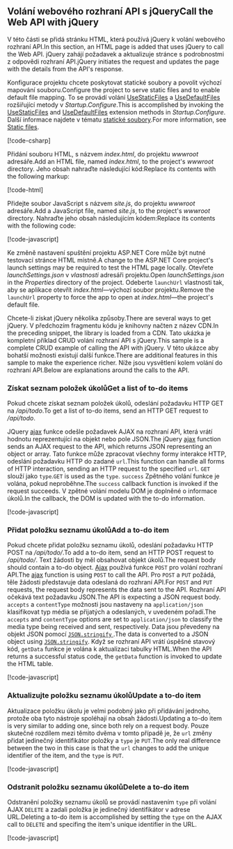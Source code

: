 ## <a name="call-the-web-api-with-jquery"></a><span data-ttu-id="754e6-101">Volání webového rozhraní API s jQuery</span><span class="sxs-lookup"><span data-stu-id="754e6-101">Call the Web API with jQuery</span></span>

<span data-ttu-id="754e6-102">V této části se přidá stránku HTML, která používá jQuery k volání webového rozhraní API.</span><span class="sxs-lookup"><span data-stu-id="754e6-102">In this section, an HTML page is added that uses jQuery to call the Web API.</span></span> <span data-ttu-id="754e6-103">jQuery zahájí požadavek a aktualizuje stránce s podrobnostmi z odpovědi rozhraní API.</span><span class="sxs-lookup"><span data-stu-id="754e6-103">jQuery initiates the request and updates the page with the details from the API's response.</span></span>

<span data-ttu-id="754e6-104">Konfigurace projektu chcete poskytovat statické soubory a povolit výchozí mapování souboru.</span><span class="sxs-lookup"><span data-stu-id="754e6-104">Configure the project to serve static files and to enable default file mapping.</span></span> <span data-ttu-id="754e6-105">To se provádí volání [UseStaticFiles](/dotnet/api/microsoft.aspnetcore.builder.staticfileextensions.usestaticfiles#Microsoft_AspNetCore_Builder_StaticFileExtensions_UseStaticFiles_Microsoft_AspNetCore_Builder_IApplicationBuilder_) a [UseDefaultFiles](/dotnet/api/microsoft.aspnetcore.builder.defaultfilesextensions.usedefaultfiles#Microsoft_AspNetCore_Builder_DefaultFilesExtensions_UseDefaultFiles_Microsoft_AspNetCore_Builder_IApplicationBuilder_) rozšiřující metody v *Startup.Configure*.</span><span class="sxs-lookup"><span data-stu-id="754e6-105">This is accomplished by invoking the [UseStaticFiles](/dotnet/api/microsoft.aspnetcore.builder.staticfileextensions.usestaticfiles#Microsoft_AspNetCore_Builder_StaticFileExtensions_UseStaticFiles_Microsoft_AspNetCore_Builder_IApplicationBuilder_) and [UseDefaultFiles](/dotnet/api/microsoft.aspnetcore.builder.defaultfilesextensions.usedefaultfiles#Microsoft_AspNetCore_Builder_DefaultFilesExtensions_UseDefaultFiles_Microsoft_AspNetCore_Builder_IApplicationBuilder_) extension methods in *Startup.Configure*.</span></span> <span data-ttu-id="754e6-106">Další informace najdete v tématu [statické soubory](xref:fundamentals/static-files).</span><span class="sxs-lookup"><span data-stu-id="754e6-106">For more information, see [Static files](xref:fundamentals/static-files).</span></span>

[!code-csharp[](../../tutorials/first-web-api/samples/2.0/TodoApi/Startup2.cs?name=snippet_Configure&highlight=3-4)]

<span data-ttu-id="754e6-107">Přidání souboru HTML, s názvem *index.html*, do projektu *wwwroot* adresáře.</span><span class="sxs-lookup"><span data-stu-id="754e6-107">Add an HTML file, named *index.html*, to the project's *wwwroot* directory.</span></span> <span data-ttu-id="754e6-108">Jeho obsah nahraďte následující kód:</span><span class="sxs-lookup"><span data-stu-id="754e6-108">Replace its contents with the following markup:</span></span>

[!code-html[](../../tutorials/first-web-api/samples/2.0/TodoApi/wwwroot/index.html)]

<span data-ttu-id="754e6-109">Přidejte soubor JavaScript s názvem *site.js*, do projektu *wwwroot* adresáře.</span><span class="sxs-lookup"><span data-stu-id="754e6-109">Add a JavaScript file, named *site.js*, to the project's *wwwroot* directory.</span></span> <span data-ttu-id="754e6-110">Nahraďte jeho obsah následujícím kódem:</span><span class="sxs-lookup"><span data-stu-id="754e6-110">Replace its contents with the following code:</span></span>

[!code-javascript[](../../tutorials/first-web-api/samples/2.0/TodoApi/wwwroot/site.js?name=snippet_SiteJs)]

<span data-ttu-id="754e6-111">Ke změně nastavení spuštění projektu ASP.NET Core může být nutné testovací stránce HTML místně.</span><span class="sxs-lookup"><span data-stu-id="754e6-111">A change to the ASP.NET Core project's launch settings may be required to test the HTML page locally.</span></span> <span data-ttu-id="754e6-112">Otevřete *launchSettings.json* v *vlastnosti* adresáři projektu.</span><span class="sxs-lookup"><span data-stu-id="754e6-112">Open *launchSettings.json* in the *Properties* directory of the project.</span></span> <span data-ttu-id="754e6-113">Odeberte `launchUrl` vlastnosti tak, aby se aplikace otevřít *index.html*&mdash;výchozí soubor projektu.</span><span class="sxs-lookup"><span data-stu-id="754e6-113">Remove the `launchUrl` property to force the app to open at *index.html*&mdash;the project's default file.</span></span>

<span data-ttu-id="754e6-114">Chcete-li získat jQuery několika způsoby.</span><span class="sxs-lookup"><span data-stu-id="754e6-114">There are several ways to get jQuery.</span></span> <span data-ttu-id="754e6-115">V předchozím fragmentu kódu je knihovny načten z název CDN.</span><span class="sxs-lookup"><span data-stu-id="754e6-115">In the preceding snippet, the library is loaded from a CDN.</span></span> <span data-ttu-id="754e6-116">Tato ukázka je kompletní příklad CRUD volání rozhraní API s jQuery.</span><span class="sxs-lookup"><span data-stu-id="754e6-116">This sample is a complete CRUD example of calling the API with jQuery.</span></span> <span data-ttu-id="754e6-117">V této ukázce aby bohatší možnosti existují další funkce.</span><span class="sxs-lookup"><span data-stu-id="754e6-117">There are additional features in this sample to make the experience richer.</span></span> <span data-ttu-id="754e6-118">Níže jsou vysvětlení kolem volání do rozhraní API.</span><span class="sxs-lookup"><span data-stu-id="754e6-118">Below are explanations around the calls to the API.</span></span>

### <a name="get-a-list-of-to-do-items"></a><span data-ttu-id="754e6-119">Získat seznam položek úkolů</span><span class="sxs-lookup"><span data-stu-id="754e6-119">Get a list of to-do items</span></span>

<span data-ttu-id="754e6-120">Pokud chcete získat seznam položek úkolů, odeslání požadavku HTTP GET na */api/todo*.</span><span class="sxs-lookup"><span data-stu-id="754e6-120">To get a list of to-do items, send an HTTP GET request to */api/todo*.</span></span>

<span data-ttu-id="754e6-121">JQuery [ajax](https://api.jquery.com/jquery.ajax/) funkce odešle požadavek AJAX na rozhraní API, která vrátí hodnotu reprezentující na objekt nebo pole JSON.</span><span class="sxs-lookup"><span data-stu-id="754e6-121">The jQuery [ajax](https://api.jquery.com/jquery.ajax/) function sends an AJAX request to the API, which returns JSON representing an object or array.</span></span> <span data-ttu-id="754e6-122">Tato funkce může zpracovat všechny formy interakce HTTP, odeslání požadavku HTTP do zadané `url`.</span><span class="sxs-lookup"><span data-stu-id="754e6-122">This function can handle all forms of HTTP interaction, sending an HTTP request to the specified `url`.</span></span> <span data-ttu-id="754e6-123">`GET` slouží jako `type`.</span><span class="sxs-lookup"><span data-stu-id="754e6-123">`GET` is used as the `type`.</span></span> <span data-ttu-id="754e6-124">`success` Zpětného volání funkce je volána, pokud neproběhne.</span><span class="sxs-lookup"><span data-stu-id="754e6-124">The `success` callback function is invoked if the request succeeds.</span></span> <span data-ttu-id="754e6-125">V zpětné volání modelu DOM je doplněné o informace úkolů.</span><span class="sxs-lookup"><span data-stu-id="754e6-125">In the callback, the DOM is updated with the to-do information.</span></span>

[!code-javascript[](../../tutorials/first-web-api/samples/2.0/TodoApi/wwwroot/site.js?name=snippet_GetData)]

### <a name="add-a-to-do-item"></a><span data-ttu-id="754e6-126">Přidat položku seznamu úkolů</span><span class="sxs-lookup"><span data-stu-id="754e6-126">Add a to-do item</span></span>

<span data-ttu-id="754e6-127">Pokud chcete přidat položku seznamu úkolů, odeslání požadavku HTTP POST na */api/todo/*.</span><span class="sxs-lookup"><span data-stu-id="754e6-127">To add a to-do item, send an HTTP POST request to */api/todo/*.</span></span> <span data-ttu-id="754e6-128">Text žádosti by měl obsahovat objekt úkolů.</span><span class="sxs-lookup"><span data-stu-id="754e6-128">The request body should contain a to-do object.</span></span> <span data-ttu-id="754e6-129">[Ajax](https://api.jquery.com/jquery.ajax/) používá funkce `POST` pro volání rozhraní API.</span><span class="sxs-lookup"><span data-stu-id="754e6-129">The [ajax](https://api.jquery.com/jquery.ajax/) function is using `POST` to call the API.</span></span> <span data-ttu-id="754e6-130">Pro `POST` a `PUT` požádá, těle žádosti představuje data odeslaná do rozhraní API.</span><span class="sxs-lookup"><span data-stu-id="754e6-130">For `POST` and `PUT` requests, the request body represents the data sent to the API.</span></span> <span data-ttu-id="754e6-131">Rozhraní API očekává text požadavku JSON.</span><span class="sxs-lookup"><span data-stu-id="754e6-131">The API is expecting a JSON request body.</span></span> <span data-ttu-id="754e6-132">`accepts` a `contentType` možnosti jsou nastaveny na `application/json` klasifikovat typ média se přijatých a odeslaných, v uvedeném pořadí.</span><span class="sxs-lookup"><span data-stu-id="754e6-132">The `accepts` and `contentType` options are set to `application/json` to classify the media type being received and sent, respectively.</span></span> <span data-ttu-id="754e6-133">Data jsou převedeny na objekt JSON pomocí [ `JSON.stringify` ](https://developer.mozilla.org/docs/Web/JavaScript/Reference/Global_Objects/JSON/stringify).</span><span class="sxs-lookup"><span data-stu-id="754e6-133">The data is converted to a JSON object using [`JSON.stringify`](https://developer.mozilla.org/docs/Web/JavaScript/Reference/Global_Objects/JSON/stringify).</span></span> <span data-ttu-id="754e6-134">Když se rozhraní API vrátí úspěšné stavový kód, `getData` funkce je volána k aktualizaci tabulky HTML.</span><span class="sxs-lookup"><span data-stu-id="754e6-134">When the API returns a successful status code, the `getData` function is invoked to update the HTML table.</span></span>

[!code-javascript[](../../tutorials/first-web-api/samples/2.0/TodoApi/wwwroot/site.js?name=snippet_AddItem)]

### <a name="update-a-to-do-item"></a><span data-ttu-id="754e6-135">Aktualizujte položku seznamu úkolů</span><span class="sxs-lookup"><span data-stu-id="754e6-135">Update a to-do item</span></span>

<span data-ttu-id="754e6-136">Aktualizace položku úkolu je velmi podobný jako při přidávání jednoho, protože oba tyto nástroje spoléhají na obsah žádosti.</span><span class="sxs-lookup"><span data-stu-id="754e6-136">Updating a to-do item is very similar to adding one, since both rely on a request body.</span></span> <span data-ttu-id="754e6-137">Pouze skutečné rozdílem mezi těmito dvěma v tomto případě je, že `url` změny přidat jedinečný identifikátor položky a `type` je `PUT`.</span><span class="sxs-lookup"><span data-stu-id="754e6-137">The only real difference between the two in this case is that the `url` changes to add the unique identifier of the item, and the `type` is `PUT`.</span></span>

[!code-javascript[](../../tutorials/first-web-api/samples/2.0/TodoApi/wwwroot/site.js?name=snippet_AjaxPut)]

### <a name="delete-a-to-do-item"></a><span data-ttu-id="754e6-138">Odstranit položku seznamu úkolů</span><span class="sxs-lookup"><span data-stu-id="754e6-138">Delete a to-do item</span></span>

<span data-ttu-id="754e6-139">Odstranění položky seznamu úkolů se provádí nastavením `type` při volání AJAX `DELETE` a zadali položka je jedinečný identifikátor v adrese URL.</span><span class="sxs-lookup"><span data-stu-id="754e6-139">Deleting a to-do item is accomplished by setting the `type` on the AJAX call to `DELETE` and specifing the item's unique identifier in the URL.</span></span>

[!code-javascript[](../../tutorials/first-web-api/samples/2.0/TodoApi/wwwroot/site.js?name=snippet_AjaxDelete)]
